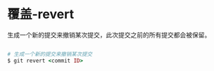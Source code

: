 # 覆盖-revert

生成一个新的提交来撤销某次提交，此次提交之前的所有提交都会被保留。

```ruby

# 生成一个新的提交来撤销某次提交
$ git revert <commit ID>

```
